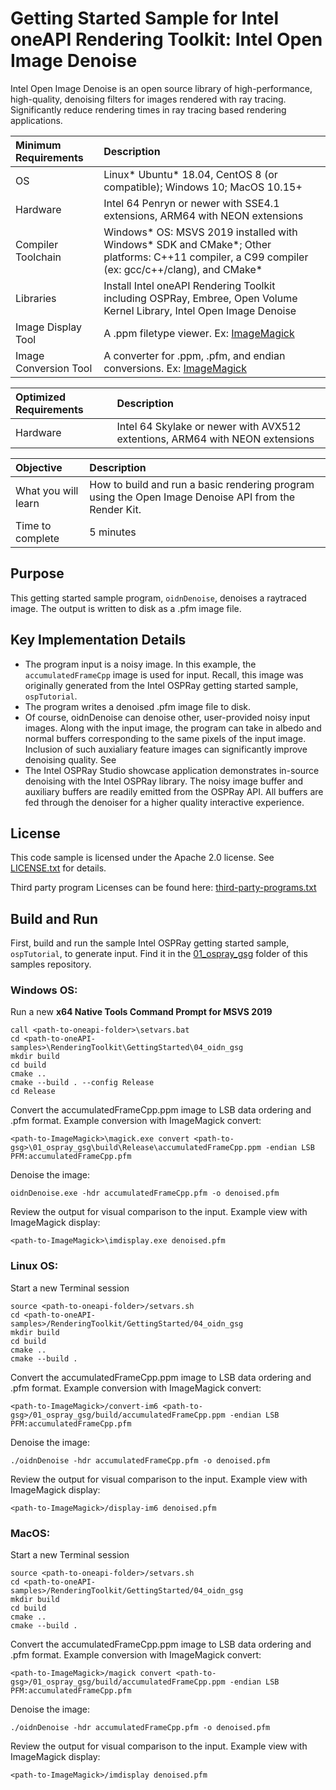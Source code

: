 # Getting Started Sample for Intel oneAPI Rendering Toolkit: Intel Open Image Denoise


Intel Open Image Denoise is an open source library of high-performance, high-quality, denoising filters for images rendered with ray tracing. Significantly reduce rendering times in ray tracing based rendering applications.

| Minimum Requirements              | Description
|:---                               |:---
| OS                                | Linux* Ubuntu* 18.04, CentOS 8 (or compatible); Windows 10; MacOS 10.15+
| Hardware                          | Intel 64 Penryn or newer with SSE4.1 extensions, ARM64 with NEON extensions
| Compiler Toolchain                | Windows* OS: MSVS 2019 installed with Windows* SDK and CMake*; Other platforms: C++11 compiler, a C99 compiler (ex: gcc/c++/clang), and CMake*
| Libraries                         | Install Intel oneAPI Rendering Toolkit including OSPRay, Embree, Open Volume Kernel Library, Intel Open Image Denoise
| Image Display Tool                | A .ppm filetype viewer. Ex: [ImageMagick](https://www.imagemagick.org)
| Image Conversion Tool             | A converter for .ppm, .pfm, and endian conversions. Ex: [ImageMagick](https://www.imagemagick.org)

| Optimized Requirements            | Description
| :---                              | :---
| Hardware                          | Intel 64 Skylake or newer with AVX512 extentions, ARM64 with NEON extensions

| Objective                         | Description
|:---                               |:---
| What you will learn               | How to build and run a basic rendering program using the Open Image Denoise API from the Render Kit.
| Time to complete                  | 5 minutes


## Purpose

This getting started sample program, `oidnDenoise`, denoises a raytraced image. The output is written to disk as a .pfm image file.


## Key Implementation Details

- The program input is a noisy image. In this example, the `accumulatedFrameCpp` image is used for input. Recall, this image was originally generated from the Intel OSPRay getting started sample, `ospTutorial`. 
- The program writes a denoised .pfm image file to disk.
- Of course, oidnDenoise can denoise other, user-provided noisy input images. Along with the input image, the program can take in albedo and normal buffers corresponding to the same pixels of the input image. Inclusion of such auxialiary feature images can significantly improve denoising quality. See 
- The Intel OSPRay Studio showcase application demonstrates in-source denoising with the Intel OSPRay library. The noisy image buffer and auxiliary buffers are readily emitted from the OSPRay API. All buffers are fed through the denoiser for a higher quality interactive experience.

## License

This code sample is licensed under the Apache 2.0 license. See
[LICENSE.txt](LICENSE.txt) for details.

Third party program Licenses can be found here: [third-party-programs.txt](https://github.com/oneapi-src/oneAPI-samples/blob/master/third-party-programs.txt)

## Build and Run

First, build and run the sample Intel OSPRay getting started sample, `ospTutorial`, to generate input. Find it in the [01_ospray_gsg](../01_ospray_gsg) folder of this samples repository.

### Windows OS:


Run a new **x64 Native Tools Command Prompt for MSVS 2019**

```
call <path-to-oneapi-folder>\setvars.bat
cd <path-to-oneAPI-samples>\RenderingToolkit\GettingStarted\04_oidn_gsg
mkdir build
cd build
cmake ..
cmake --build . --config Release
cd Release
```

Convert the accumulatedFrameCpp.ppm image to LSB data ordering and .pfm format. Example conversion with ImageMagick convert:

```
<path-to-ImageMagick>\magick.exe convert <path-to-gsg>\01_ospray_gsg\build\Release\accumulatedFrameCpp.ppm -endian LSB PFM:accumulatedFrameCpp.pfm
```

Denoise the image:

```
oidnDenoise.exe -hdr accumulatedFrameCpp.pfm -o denoised.pfm
```

Review the output for visual comparison to the input. Example view with ImageMagick display:

```
<path-to-ImageMagick>\imdisplay.exe denoised.pfm
```

### Linux OS:

Start a new Terminal session
```
source <path-to-oneapi-folder>/setvars.sh
cd <path-to-oneAPI-samples>/RenderingToolkit/GettingStarted/04_oidn_gsg
mkdir build
cd build
cmake ..
cmake --build .
```

Convert the accumulatedFrameCpp.ppm image to LSB data ordering and .pfm format. Example conversion with ImageMagick convert:
```
<path-to-ImageMagick>/convert-im6 <path-to-gsg>/01_ospray_gsg/build/accumulatedFrameCpp.ppm -endian LSB PFM:accumulatedFrameCpp.pfm
```

Denoise the image:

```
./oidnDenoise -hdr accumulatedFrameCpp.pfm -o denoised.pfm
```

Review the output for visual comparison to the input. Example view with ImageMagick display:

```
<path-to-ImageMagick>/display-im6 denoised.pfm
```



### MacOS:

Start a new Terminal session

```
source <path-to-oneapi-folder>/setvars.sh
cd <path-to-oneAPI-samples>/RenderingToolkit/GettingStarted/04_oidn_gsg
mkdir build
cd build
cmake ..
cmake --build .
```

Convert the accumulatedFrameCpp.ppm image to LSB data ordering and .pfm format. Example conversion with ImageMagick convert:
```
<path-to-ImageMagick>/magick convert <path-to-gsg>/01_ospray_gsg/build/accumulatedFrameCpp.ppm -endian LSB PFM:accumulatedFrameCpp.pfm
```

Denoise the image:

```
./oidnDenoise -hdr accumulatedFrameCpp.pfm -o denoised.pfm
```

Review the output for visual comparison to the input. Example view with ImageMagick display:

```
<path-to-ImageMagick>/imdisplay denoised.pfm
```
